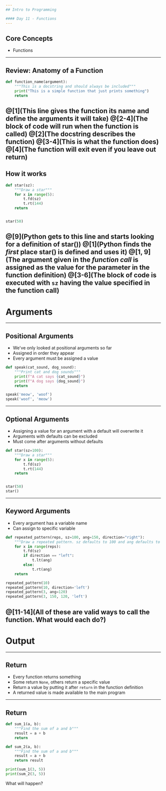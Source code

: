 ```yaml
---
## Intro to Programming

#### Day 11 - Functions
---
```

## Core Concepts

* Functions
---
## Review: Anatomy of a Function

```python
def function_name(argument):
    """This is a docstring and should always be included"""
    print("This is a simple function that just prints something")
    return
```
@[1](This line gives the function its name and define the arguments it will take)
@[2-4](The block of code will run when the function is called)
@[2](The docstring describes the function)
@[3-4](This is what the function does)
@[4](The function will exit even if you leave out return)
---
## How it works

```python
def star(sz):
    """Draw a star"""
    for x in range(5):
        t.fd(sz)
        t.rt(144)
    return


star(50)
```
@[9](Python gets to this line and starts looking for a definition of star())
@[1](Python finds the *first* place star() is defined and uses it)
@[1, 9](The argument given in the *function call* is assigned as the value for the parameter in the function definition)
@[3-6](The block of code is executed with `sz` having the value specified in the function call)
---
# Arguments
---
## Positional Arguments

* We've only looked at positional arguments so far
* Assigned in order they appear
* Every argument must be assigned a value

```python
def speak(cat_sound, dog_sound):
    """Print cat and dog sounds"""
    print(f"A cat says {cat_sound}")
    print(f"A dog says {dog_sound}")
    return

speak('meow', 'woof')
speak('woof', 'meow')
```
---
## Optional Arguments

* Assigning a value for an argument with a default will overwrite it
* Arguments with defaults can be excluded
* Must come after arguments without defaults

```python
def star(sz=100):
    """Draw a star"""
    for x in range(5):
        t.fd(sz)
        t.rt(144)
    return


star(50)
star()
```
---
## Keyword Arguments

* Every argument has a variable name
* Can assign to specific variable

```python
def repeated_pattern(reps, sz=100, ang=150, direction="right"):
    """Draw a repeated pattern. sz defaults to 100 and ang defaults to 150"""
    for x in range(reps):
        t.fd(sz)
        if direction == "left":
            t.lt(ang)
        else:
            t.rt(ang)
    return

repeated_pattern(10)
repeated_pattern(10, direction='left')
repeated_pattern(3, ang=120)
repeated_pattern(3, 150, 120, 'left')
```
@[11-14](All of these are valid ways to call the function. What would each do?)
---
# Output
---
## Return

* Every function returns something
* Some return `None`, others return a specific value
* Return a value by putting it after `return` in the function definition
* A returned value is made available to the main program
---
## Return

```python
def sum_1(a, b):
    """Find the sum of a and b"""
    result = a + b
    return

def sum_2(a, b):
    """Find the sum of a and b"""
    result = a + b
    return result

print(sum_1(3, 5))
print(sum_2(3, 5))
```

What will happen?